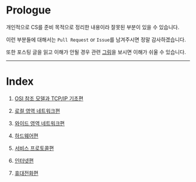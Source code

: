 # Prologue
개인적으로 CS를 준비 목적으로 정리한 내용이라 잘못된 부분이 있을 수 있습니다.

이런 부분들에 대해서는 `Pull Request` or `Issue`를 남겨주시면 정말 감사하겠습니다.

또한 포스팅 글을 읽고 이해가 안될 경우 관련 [그림](https://goodgid.github.io/tags/#Network)을 보시면 이해가 쉬울 수 있습니다.

---

# Index

1. [OSI 참조 모델과 TCP/IP 기초편](https://github.com/chldbtjd2272/csbox/tree/master/Server/%EB%84%A4%ED%8A%B8%EC%9B%8C%ED%81%AC%20%EA%B8%B0%EC%B4%88%20%EC%A7%80%EC%8B%9D)

2. [로컬 영역 네트워크편]()

3. [와이드 영역 네트워크편]()

4. [하드웨어편]()

5. [서비스 프로토콜편]()

6. [인터넷편]()

7. [휴대전화편]()